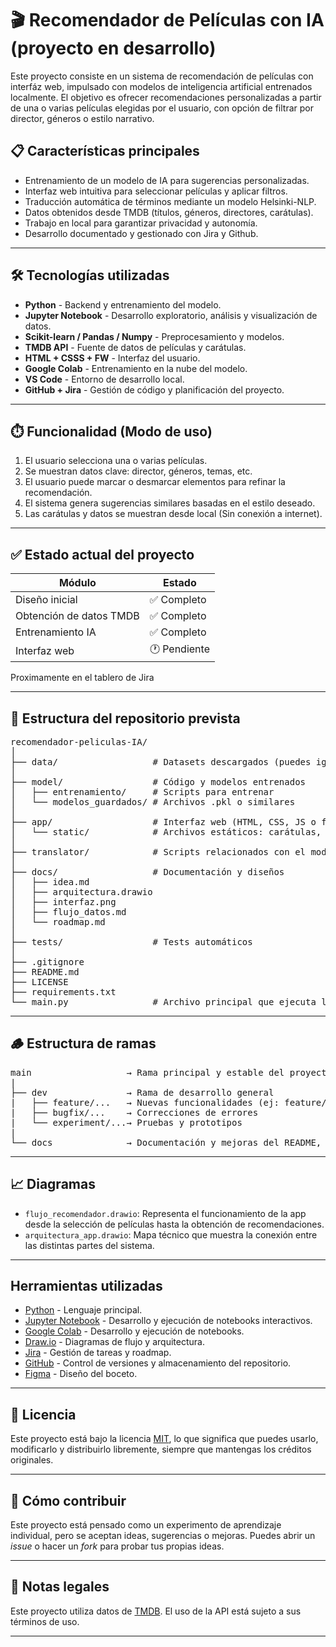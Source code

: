 # 🎬 Recomendador de Películas con IA (proyecto en desarrollo)

Este proyecto consiste en un sistema de recomendación de películas con interfáz web, impulsado con modelos de inteligencia artificial entrenados localmente. El objetivo es ofrecer recomendaciones personalizadas a partir de una o varias películas elegidas por el usuario, con opción de filtrar por director, géneros o estilo narrativo.

## 📋 Características principales

- Entrenamiento de un modelo de IA para sugerencias personalizadas.
- Interfaz web intuitiva para seleccionar películas y aplicar filtros.
- Traducción automática de términos mediante un modelo Helsinki-NLP.
- Datos obtenidos desde TMDB (títulos, géneros, directores, carátulas).
- Trabajo en local para garantizar privacidad y autonomía.
- Desarrollo documentado y gestionado con Jira y Github.

---

## 🛠️ Tecnologías utilizadas

- **Python** - Backend y entrenamiento del modelo.
- **Jupyter Notebook** - Desarrollo exploratorio, análisis y visualización de datos.
- **Scikit-learn / Pandas / Numpy** - Preprocesamiento y modelos.
- **TMDB API** - Fuente de datos de películas y carátulas.
- **HTML + CSSS + FW** - Interfaz del usuario.
- **Google Colab** - Entrenamiento en la nube del modelo.
- **VS Code** - Entorno de desarrollo local.
- **GitHub + Jira** - Gestión de código y planificación del proyecto.

---

## ⏱️ Funcionalidad (Modo de uso)

1. El usuario selecciona una o varias películas.
2. Se muestran datos clave: director, géneros, temas, etc.
3. El usuario puede marcar o desmarcar elementos para refinar la recomendación.
4. El sistema genera sugerencias similares basadas en el estilo deseado.
5. Las carátulas y datos se muestran desde local (Sin conexión a internet).

---

## ✅ Estado actual del proyecto

| Módulo                  | Estado        |
|-------------------------|---------------|
| Diseño inicial          | ✅ Completo   |
| Obtención de datos TMDB | ✅ Completo   |
| Entrenamiento IA        | ✅ Completo   |
| Interfaz web            | 🕐 Pendiente  |

Proximamente en el tablero de Jira

---

## 📁 Estructura del repositorio prevista
<pre>
recomendador-peliculas-IA/
│
├── data/                  # Datasets descargados (puedes ignorar en .gitignore si pesan mucho)
│
├── model/                 # Código y modelos entrenados
│   ├── entrenamiento/     # Scripts para entrenar
│   └── modelos_guardados/ # Archivos .pkl o similares
│
├── app/                   # Interfaz web (HTML, CSS, JS o framework como Flask/FastAPI)
│   └── static/            # Archivos estáticos: carátulas, CSS, JS
│
├── translator/            # Scripts relacionados con el modelo de traducción
│
├── docs/                  # Documentación y diseños
│   ├── idea.md
│   ├── arquitectura.drawio
│   ├── interfaz.png
│   ├── flujo_datos.md
│   └── roadmap.md
│
├── tests/                 # Tests automáticos
│
├── .gitignore
├── README.md
├── LICENSE
├── requirements.txt
└── main.py                # Archivo principal que ejecuta la app
</pre>
---

## 🪵 Estructura de ramas
<pre>
main                  → Rama principal y estable del proyecto
|
├── dev               → Rama de desarrollo general
|   ├── feature/...   → Nuevas funcionalidades (ej: feature/interfaz-web)
|   ├── bugfix/...    → Correcciones de errores
|   └── experiment/...→ Pruebas y prototipos
|
└── docs              → Documentación y mejoras del README, wiki, etc.
</pre>
---

## 📈 Diagramas

- `flujo_recomendador.drawio`: Representa el funcionamiento de la app desde la selección de películas hasta la obtención de recomendaciones.
- `arquitectura_app.drawio`: Mapa técnico que muestra la conexión entre las distintas partes del sistema. 

---

## Herramientas utilizadas

- [Python](https://python.org/) - Lenguaje principal.
- [Jupyter Notebook](https://jupyter.org/) - Desarrollo y ejecución de notebooks interactivos.
- [Google Colab](https://colab.research.google.com/) - Desarrollo y ejecución de notebooks.
- [Draw.io](https://drawio.app) - Diagramas de flujo y arquitectura.
- [Jira](https://www.atlassian.com/software/jira) - Gestión de tareas y roadmap.
- [GitHub](https://github.com) - Control de versiones y almacenamiento del repositorio.
- [Figma](https://www.figma.com/es-es/) - Diseño del boceto.

---

## 📜 Licencia

Este proyecto está bajo la licencia [MIT](LICENSE), lo que significa que puedes usarlo, modificarlo y distribuirlo libremente, siempre que mantengas los créditos originales.

---

## 🚀 Cómo contribuir

Este proyecto está pensado como un experimento de aprendizaje individual, pero se aceptan ideas, sugerencias o mejoras. Puedes abrir un *issue* o hacer un *fork* para probar tus propias ideas.

---

## 📌 Notas legales

Este proyecto utiliza datos de [TMDB](https://www.themoviedb.org/). El uso de la API está sujeto a sus términos de uso.

---